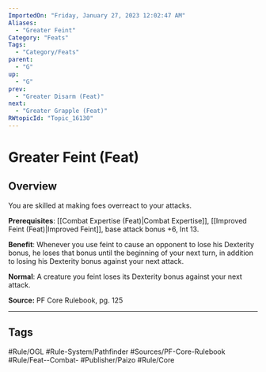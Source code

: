 ```yaml
---
ImportedOn: "Friday, January 27, 2023 12:02:47 AM"
Aliases:
  - "Greater Feint"
Category: "Feats"
Tags:
  - "Category/Feats"
parent:
  - "G"
up:
  - "G"
prev:
  - "Greater Disarm (Feat)"
next:
  - "Greater Grapple (Feat)"
RWtopicId: "Topic_16130"
---
```

# Greater Feint (Feat)
## Overview
You are skilled at making foes overreact to your attacks.

**Prerequisites**: [[Combat Expertise (Feat)|Combat Expertise]], [[Improved Feint (Feat)|Improved Feint]], base attack bonus +6, Int 13.

**Benefit**: Whenever you use feint to cause an opponent to lose his Dexterity bonus, he loses that bonus until the beginning of your next turn, in addition to losing his Dexterity bonus against your next attack.

**Normal**: A creature you feint loses its Dexterity bonus against your next attack.

**Source:** PF Core Rulebook, pg. 125


---
## Tags
#Rule/OGL #Rule-System/Pathfinder #Sources/PF-Core-Rulebook #Rule/Feat--Combat- #Publisher/Paizo #Rule/Core

